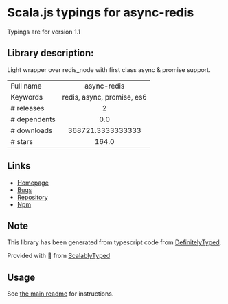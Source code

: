 
# Scala.js typings for async-redis

Typings are for version 1.1

## Library description:
Light wrapper over redis_node with first class async & promise support.

|                    |                 |
| ------------------ | :-------------: |
| Full name          | async-redis |
| Keywords           | redis, async, promise, es6 |
| # releases         | 2 |
| # dependents       | 0.0 |
| # downloads        | 368721.3333333333 |
| # stars            | 164.0 |

## Links
- [Homepage](https://github.com/moaxaca/async-redis#readme)
- [Bugs](https://github.com/moaxaca/async-redis/issues)
- [Repository](https://github.com/moaxaca/async-redis)
- [Npm](https://www.npmjs.com/package/async-redis)
    


## Note
This library has been generated from typescript code from [DefinitelyTyped](https://definitelytyped.org).

Provided with :purple_heart: from [ScalablyTyped](https://github.com/oyvindberg/ScalablyTyped)

## Usage
See [the main readme](../../readme.md) for instructions.


